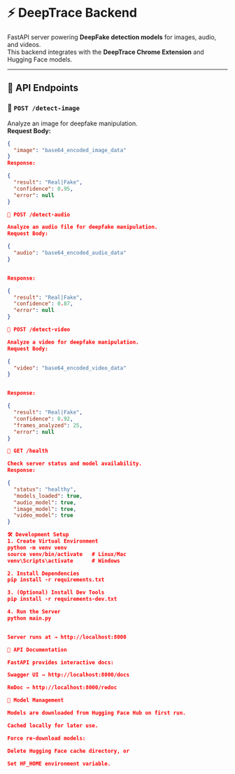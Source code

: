 # ⚡ DeepTrace Backend

FastAPI server powering **DeepFake detection models** for images, audio, and videos.  
This backend integrates with the **DeepTrace Chrome Extension** and Hugging Face models.

---

## 📌 API Endpoints

### 🔹 `POST /detect-image`
Analyze an image for deepfake manipulation.  
**Request Body:**
```json
{
  "image": "base64_encoded_image_data"
}
Response:

{
  "result": "Real|Fake",
  "confidence": 0.95,
  "error": null
}

🔹 POST /detect-audio

Analyze an audio file for deepfake manipulation.
Request Body:

{
  "audio": "base64_encoded_audio_data"
}


Response:

{
  "result": "Real|Fake",
  "confidence": 0.87,
  "error": null
}

🔹 POST /detect-video

Analyze a video for deepfake manipulation.
Request Body:

{
  "video": "base64_encoded_video_data"
}


Response:

{
  "result": "Real|Fake",
  "confidence": 0.92,
  "frames_analyzed": 25,
  "error": null
}

🔹 GET /health

Check server status and model availability.
Response:

{
  "status": "healthy",
  "models_loaded": true,
  "audio_model": true,
  "image_model": true,
  "video_model": true
}

🛠️ Development Setup
1. Create Virtual Environment
python -m venv venv
source venv/bin/activate   # Linux/Mac
venv\Scripts\activate      # Windows

2. Install Dependencies
pip install -r requirements.txt

3. (Optional) Install Dev Tools
pip install -r requirements-dev.txt

4. Run the Server
python main.py


Server runs at → http://localhost:8000

📖 API Documentation

FastAPI provides interactive docs:

Swagger UI → http://localhost:8000/docs

ReDoc → http://localhost:8000/redoc

🧠 Model Management

Models are downloaded from Hugging Face Hub on first run.

Cached locally for later use.

Force re-download models:

Delete Hugging Face cache directory, or

Set HF_HOME environment variable.